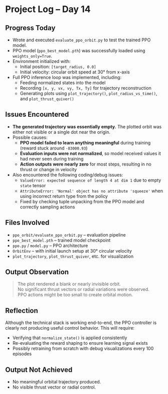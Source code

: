# Project Log – Day 14

## Progress Today

- Wrote and executed `evaluate_ppo_orbit.py` to test the trained PPO model.
- PPO model (`ppo_best_model.pth`) was successfully loaded using `weights_only=True`.
- Environment initialized with:
  - Initial position: `[target_radius, 0.0]`
  - Initial velocity: circular orbit speed at 30° from x-axis
- Full PPO inference loop was implemented, including:
  - Feeding normalized states into the model
  - Recording `[x, y, vx, vy, Tx, Ty]` for trajectory reconstruction
  - Generating plots using `plot_trajectory()`, `plot_radius_vs_time()`, and `plot_thrust_quiver()`

## Issues Encountered

- **The generated trajectory was essentially empty.** The plotted orbit was either not visible or a single dot near the origin.
- Possible causes:
  - **PPO model failed to learn anything meaningful** during training (reward stuck around `-83000.93`)
  - **Evaluation inputs were not normalized**, so model received values it had never seen during training
  - **Action outputs were nearly zero** for most steps, resulting in no thrust or change in velocity
- Also encountered the following coding/debug issues:
  - `ValueError: expected sequence of length 4 at dim 1` due to empty `state` tensor
  - `AttributeError: 'Normal' object has no attribute 'squeeze'` when using incorrect return type from the policy
  - Fixed by checking tuple unpacking from the PPO model and correctly sampling actions

## Files Involved

- `ppo_orbit/evaluate_ppo_orbit.py` – evaluation pipeline
- `ppo_best_model.pth` – trained model checkpoint
- `ppo.py` / `model.py` – PPO architecture
- `OrbitEnv` – with initial launch setup at 30° circular velocity
- `plot_trajectory`, `plot_thrust_quiver`, etc. for visualization

## Output Observation

> The plot rendered a blank or nearly invisible orbit.  
> No significant thrust vectors or radial variations were observed.  
> PPO actions might be too small to create orbital motion.

## Reflection

Although the technical stack is working end-to-end, the PPO controller is clearly not producing useful control behavior. This will require:
- Verifying that `normalize_state()` is applied consistently
- Re-evaluating the reward shaping to ensure learning signal exists
- Possibly retraining from scratch with debug visualizations every 100 episodes

## Output Not Achieved

-  No meaningful orbital trajectory produced.
-  No visible thrust vector or radial control.
